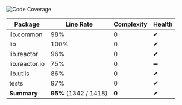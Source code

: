 ![Code Coverage](https://img.shields.io/badge/Code%20Coverage-95%25-success?style=flat)

Package | Line Rate | Complexity | Health
-------- | --------- | ---------- | ------
lib.common | 98% | 0 | ✔
lib | 100% | 0 | ✔
lib.reactor | 96% | 0 | ✔
lib.reactor.io | 75% | 0 | ➖
lib.utils | 86% | 0 | ✔
tests | 97% | 0 | ✔
**Summary** | **95%** (1342 / 1418) | **0** | ✔
